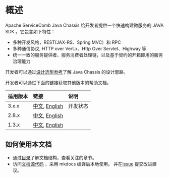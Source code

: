# 概述
Apache ServiceComb Java Chassis 给开发者提供一个快速构建微服务的 JAVA SDK 。它包含如下特性：

* 多种开发风格，REST(JAX-RS、Spring MVC）和 RPC
* 多种通信协议, HTTP over Vert.x、Http Over Servlet、Highway 等
* 统一一致的服务提供者、服务消费者处理链，以及基于契约的开箱即用的服务治理能力

开发者可以通过[设计选型参考](start/design.md)了解 Java Chassis 的设计思路。

开发者可以通过下面的链接获取其他版本的帮助文档。

| 适用版本  | 链接 | 说明   |
|:------| :--- |:-----|
| 3.x.x | [中文][apache.zh_CN], [English][apache.en_US] | 开发状态 |
| 2.8.x | [中文][apache.zh_CN.2.8.x], [English][apache.en_US.2.8.x] |      |
| 1.3.x | [中文][apache.zh_CN.1.3.x], [English][apache.en_US.1.3.x] |      |

[apache.zh_CN]: https://servicecomb.apache.org/references/java-chassis/zh_CN/
[apache.en_US]: https://servicecomb.apache.org/references/java-chassis/en_US/
[apache.zh_CN.2.8.x]: https://servicecomb.apache.org/references/java-chassis/2.x/zh_CN/
[apache.en_US.2.8.x]: https://servicecomb.apache.org/references/java-chassis/2.x/en_US/
[apache.zh_CN.1.3.x]: https://servicecomb.apache.org/references/java-chassis/1.x/zh_CN/
[apache.en_US.1.3.x]: https://servicecomb.apache.org/references/java-chassis/1.x/en_US/

## 如何使用本文档

* 通过[目录](toc.md)了解文档结构，查看关注的章节。
* 访问[文档源代码](https://github.com/apache/servicecomb-docs/tree/master/java-chassis-reference) ，采用 mkdocs 编译后本地使用。 并在[issue](https://github.com/apache/servicecomb-docs/issues) 提交改进建议。 
